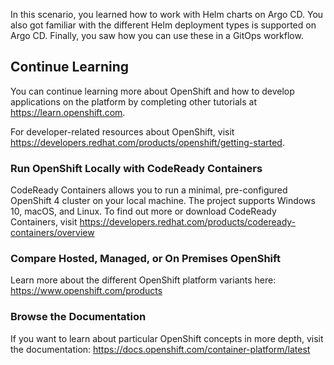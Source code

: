 In this scenario, you learned how to work with Helm charts on Argo CD. You
also got familiar with the different Helm deployment types is supported
on Argo CD. Finally, you saw how you can use these in a GitOps workflow.

## Continue Learning

You can continue learning more about OpenShift and how to develop
applications on the platform by completing other tutorials at
https://learn.openshift.com.

For developer-related resources about OpenShift, visit https://developers.redhat.com/products/openshift/getting-started.

### Run OpenShift Locally with CodeReady Containers

CodeReady Containers allows you to run a minimal, pre-configured
OpenShift 4 cluster on your local machine. The project supports Windows
10, macOS, and Linux.  To find out more or download CodeReady Containers,
visit https://developers.redhat.com/products/codeready-containers/overview

### Compare Hosted, Managed, or On Premises OpenShift

Learn more about the different OpenShift platform variants here: https://www.openshift.com/products

### Browse the Documentation

If you want to learn about particular OpenShift
concepts in more depth, visit the documentation:
https://docs.openshift.com/container-platform/latest